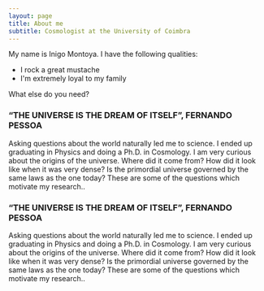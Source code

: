 ```yaml
---
layout: page
title: About me
subtitle: Cosmologist at the University of Coimbra
---
```


My name is Inigo Montoya. I have the following qualities:

- I rock a great mustache
- I'm extremely loyal to my family

What else do you need?

### “THE UNIVERSE IS THE DREAM OF ITSELF”, FERNANDO PESSOA

Asking questions about the world naturally led me to science. I ended up graduating in Physics and doing a Ph.D. in Cosmology. I am very curious about the origins of the universe. Where did it come from? How did it look like when it was very dense? Is the primordial universe governed by the same laws as the one today? These are some of the questions which motivate my research..

### “THE UNIVERSE IS THE DREAM OF ITSELF”, FERNANDO PESSOA

Asking questions about the world naturally led me to science. I ended up graduating in Physics and doing a Ph.D. in Cosmology. I am very curious about the origins of the universe. Where did it come from? How did it look like when it was very dense? Is the primordial universe governed by the same laws as the one today? These are some of the questions which motivate my research..
